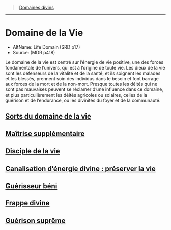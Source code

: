 ﻿---
!ClassItem
Name: Domaine de la Vie
Source: (MDR p418)
Id: cleric_life_hd.md#domaine-de-la-vie
RootId: cleric_life_hd.md
ParentLink: cleric_hd.md#domaines-divins
ParentName: Domaines divins
NameLevel: 1
AltName: Life Domain (SRD p17)
---
>  [Domaines divins](hd_cleric_domaines_divins.md)

---


# Domaine de la Vie

- AltName: Life Domain (SRD p17)
- Source: (MDR p418)

Le domaine de la vie est centré sur l’énergie de vie positive, une des forces fondamentale de l’univers, qui est à l’origine de toute vie. Les dieux de la vie sont les défenseurs de la vitalité et de la santé, et ils soignent les malades et les blessés, prennent soin des individus dans le besoin et font barrage aux forces de la mort et de la non-mort. Presque toutes les déités qui ne sont pas mauvaises peuvent se réclamer d’une influence dans ce domaine, et plus particulièrement les déités agricoles ou solaires, celles de la guérison et de l’endurance, ou les divinités du foyer et de la communauté.



## [Sorts du domaine de la vie](hd_cleric_life_sorts_du_domaine_de_la_vie.md)



## [Maîtrise supplémentaire](hd_cleric_life_maitrise_supplementaire.md)



## [Disciple de la vie](hd_cleric_life_disciple_de_la_vie.md)



## [Canalisation d’énergie divine : préserver la vie](hd_cleric_life_canalisation_d_energie_divine_preserver_la_vie.md)



## [Guérisseur béni](hd_cleric_life_guerisseur_beni.md)



## [Frappe divine](hd_cleric_life_frappe_divine.md)



## [Guérison suprême](hd_cleric_life_guerison_supreme.md)


